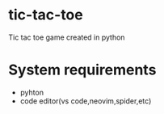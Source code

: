 # tic-tac-toe
 Tic tac toe game created in python
# System requirements
- pyhton
- code editor(vs code,neovim,spider,etc)
